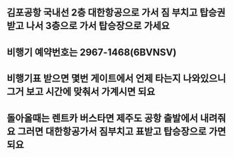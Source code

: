 
## 김포공항 국내선 2층 대한항공으로 가서 짐 부치고 탑승권 받고 나서 3층으로 가서 탑승장으로 가세요

## 비행기 예약번호는 2967-1468(6BVNSV)


## 비행기표 받으면 몇번 게이트에서 언제 타는지 나와있으니 그거 보고 시간에 맞춰서 가계시면 되요



## 돌아올때는 렌트카 버스타면 제주도 공항 출발에서 내려줘요 그러면 대한항공가서 짐부치고 표받고 탑승장으로 가면 되요
